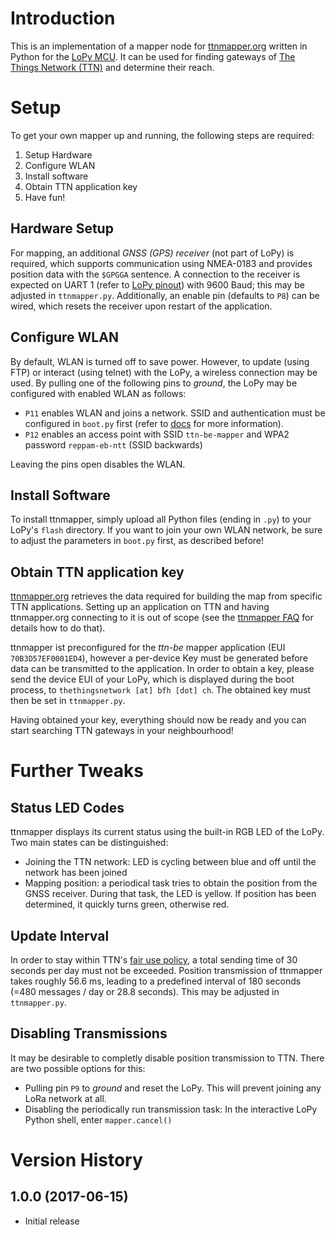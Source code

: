 # Introduction

This is an implementation of a mapper node for [ttnmapper.org](http://ttnmapper.org) written in Python for the [LoPy MCU](https://www.pycom.io/product/lopy). It can be used for finding gateways of [The Things Network (TTN)](https://www.thethingsnetwork.org) and determine their reach.

# Setup

To get your own mapper up and running, the following steps are required:

1. Setup Hardware
2. Configure WLAN
3. Install software
4. Obtain TTN application key
5. Have fun!

## Hardware Setup

For mapping, an additional *GNSS (GPS) receiver* (not part of LoPy) is required, which supports communication using NMEA-0183 and
provides position data with the `$GPGGA` sentence.
A connection to the receiver is expected on UART 1 (refer to [LoPy pinout](https://docs.pycom.io/pycom_esp32/_downloads/lopy_pinout.pdf)) with 
9600 Baud; this may be adjusted in `ttnmapper.py`.
Additionally, an enable pin (defaults to `P8`) can be wired, which resets the receiver upon restart of the application.

## Configure WLAN

By default, WLAN is turned off to save power. However, to update (using FTP) or interact (using telnet) with the LoPy, a wireless connection may be used. By pulling one of the following pins to *ground*, the LoPy may be configured with enabled WLAN as follows:

* `P11` enables WLAN and joins a network. SSID and authentication must be configured in `boot.py` first (refer to [docs](https://docs.pycom.io/pycom_esp32/library/network.WLAN.html) for more information).
* `P12` enables an access point with SSID `ttn-be-mapper` and WPA2 password `reppam-eb-ntt` (SSID backwards)

Leaving the pins open disables the WLAN.

## Install Software

To install ttnmapper, simply upload all Python files (ending in `.py`) to your LoPy's `flash` directory. 
If you want to join your own WLAN network, be sure to adjust the parameters in `boot.py` first, as described before!

## Obtain TTN application key

[ttnmapper.org](http://ttnmapper.org) retrieves the data required for building the map from specific TTN applications.
Setting up an application on TTN and having ttnmapper.org connecting to it is out of scope (see the [ttnmapper FAQ](http://ttnmapper.org/faq.php) for details how to do that). 

ttnmapper ist preconfigured for the *ttn-be* mapper application (EUI `70B3D57EF0001ED4`), however a per-device Key must be generated before data can be transmitted to the application. In order to obtain a key, please send the device EUI of your LoPy, which is displayed during the boot process, to `thethingsnetwork [at] bfh [dot] ch`. The obtained key must then be set in `ttnmapper.py`.

Having obtained your key, everything should now be ready and you can start searching TTN gateways in your neighbourhood!

# Further Tweaks

## Status LED Codes

ttnmapper displays its current status using the built-in RGB LED of the LoPy. Two main states can be distinguished:

* Joining the TTN network: LED is cycling between blue and off until the network has been joined
* Mapping position: a periodical task tries to obtain the position from the GNSS receiver. During that task, the LED is 
  yellow. If position has been determined, it quickly turns green, otherwise red.

## Update Interval

In order to stay within TTN's [fair use policy](https://www.thethingsnetwork.org/wiki/LoRaWAN/Duty-Cycle), a total sending time of 30 seconds per day must not be exceeded. Position transmission of ttnmapper takes roughly 56.6 ms, leading to a predefined interval of 180 seconds (=480 messages / day or 28.8 seconds). This may be adjusted in `ttnmapper.py`.

## Disabling Transmissions

It may be desirable to completly disable position transmission to TTN. There are two possible options for this:

* Pulling pin `P9` to *ground* and reset the LoPy. This will prevent joining any LoRa network at all.
* Disabling the periodically run transmission task: In the interactive LoPy Python shell, enter `mapper.cancel()`

# Version History

## 1.0.0 (2017-06-15)
* Initial release

